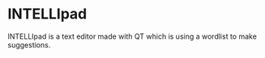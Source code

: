 # INTELLIpad
INTELLIpad is a text editor made with QT which is using a wordlist to make suggestions.
